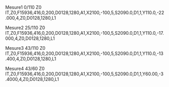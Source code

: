 
Mesure1
0/110
Z0
IT,Z0,F15936,416,0,200,D0128,1280,A1,X2100,-100,5,S2090.0,D1,1,Y110.0,-22.000,4,Z0,D0128,1280,L1

Mesure2
25/110
Z0
IT,Z0,F15936,416,0,200,D0128,1280,A1,X2100,-100,5,S2090.0,D1,1,Y110.0,-17.000,4,Z0,D0128,1280,L1

Mesure3
43/110
Z0
IT,Z0,F15936,416,0,200,D0128,1280,A1,X2100,-100,5,S2090.0,D1,1,Y110.0,-13.400,4,Z0,D0128,1280,L1

Mesure4
43/60
Z0
IT,Z0,F15936,416,0,200,D0128,1280,A1,X2100,-100,5,S2090.0,D1,1,Y60.00,-3.4000,4,Z0,D0128,1280,L1
